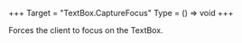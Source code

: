 +++
Target = "TextBox.CaptureFocus"
Type = () => void
+++

Forces the client to focus on the TextBox.
